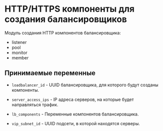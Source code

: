# HTTP/HTTPS компоненты для создания балансировщиков

Модуль создания HTTP компонентов балансировщика:
- listener
- pool
- monitor
- member

## Принимаемые переменные

  * `loadbalancer_id` - UUID балансировщика, для которого будут созданы компоненты.

  * `server_access_ips` - IP адреса серверов, на которые будет направляться трафик.

  * `lb_components` - Переменные компонентов балансировщика.

  * `vip_subnet_id` - UUID подсети, в которой находятся серверы.
